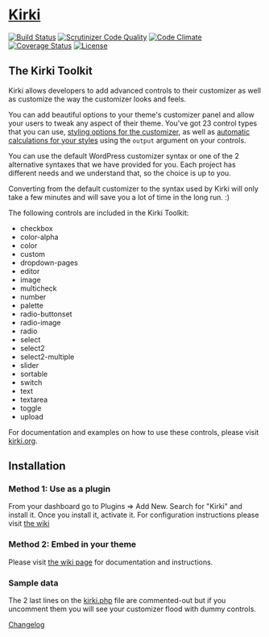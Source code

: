 # [Kirki](http://kirki.org) #

[![Build Status](https://travis-ci.org/aristath/kirki.svg?branch=master)](https://travis-ci.org/aristath/kirki) [![Scrutinizer Code Quality](https://scrutinizer-ci.com/g/aristath/kirki/badges/quality-score.png?b=master)](https://scrutinizer-ci.com/g/aristath/kirki/?branch=master) [![Code Climate](https://codeclimate.com/github/aristath/kirki/badges/gpa.svg)](https://codeclimate.com/github/aristath/kirki) [![Coverage Status](https://coveralls.io/repos/aristath/kirki/badge.svg?branch=master)](https://coveralls.io/r/aristath/kirki?branch=master) [![License](https://img.shields.io/badge/license-GPL--2.0%2B-red.svg)](https://raw.githubusercontent.com/aristath/kirki/master/LICENSE)

## The Kirki Toolkit

Kirki allows developers to add advanced controls to their customizer as well as customize the way the customizer looks and feels.

You can add beautiful options to your theme's customizer panel and allow your users to tweak any aspect of their theme.
You've got 23 control types that you can use, [styling options for the customizer](https://github.com/aristath/kirki/wiki/Styling-the-Customizer), as well as [automatic calculations for your styles](https://github.com/aristath/kirki/wiki/output) using the `output` argument on your controls.

You can use the default WordPress customizer syntax or one of the 2 alternative syntaxes that we have provided for you. Each project has different needs and we understand that, so the choice is up to you.

Converting from the default customizer to the syntax used by Kirki will only take a few minutes and will save you a lot of time in the long run. :)

The following controls are included in the Kirki Toolkit:

* checkbox
* color-alpha
* color
* custom
* dropdown-pages
* editor
* image
* multicheck
* number
* palette
* radio-buttonset
* radio-image
* radio
* select
* select2
* select2-multiple
* slider
* sortable
* switch
* text
* textarea
* toggle
* upload

For documentation and examples on how to use these controls, please visit [kirki.org](http://kirki.org/#fields).


## Installation

### Method 1: Use as a plugin
From your dashboard go to Plugins => Add New.
Search for "Kirki" and install it.
Once you install it, activate it.
For configuration instructions please visit [the wiki](https://github.com/aristath/kirki/wiki)

### Method 2: Embed in your theme
Please visit [the wiki page](https://github.com/aristath/kirki/wiki/Embedding-in-a-theme) for documentation and instructions.


### Sample data

The 2 last lines on the [kirki.php](https://github.com/aristath/kirki/blob/master/kirki.php) file are commented-out but if you uncomment them you will see your customizer flood with dummy controls.

[Changelog](https://github.com/aristath/kirki/wiki/Changelog)

